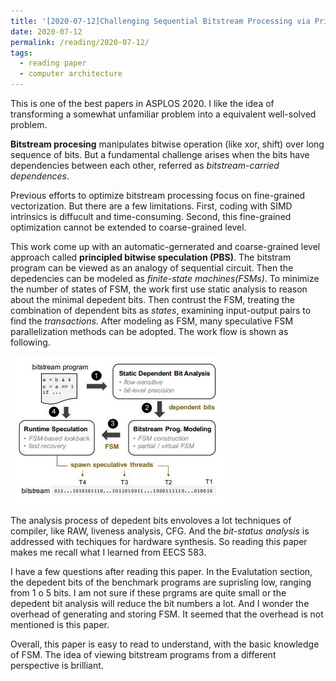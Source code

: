 ```yaml
---
title: '[2020-07-12]Challenging Sequential Bitstream Processing via Principled Bitwise Speculation'
date: 2020-07-12
permalink: /reading/2020-07-12/
tags:
  - reading paper
  - computer architecture
---
```



This is one of the best papers in ASPLOS 2020. I like the idea of transforming a somewhat unfamiliar problem into a equivalent well-solved problem.

**Bitstream procesing** manipulates bitwise operation (like xor, shift) over long sequence of bits. But a fundamental challenge arises when the bits have dependencies between each other, referred as *bitstream-carried dependences*.

Previous efforts to optimize bitstream processing focus on fine-grained vectorization. But there are a few limitations. First, coding with SIMD intrinsics is diffucult and time-consuming. Second, this fine-grained optimization cannot be extended to coarse-grained level.

This work come up with an automatic-gernerated and coarse-grained level approach called **principled bitwise speculation (PBS)**. The bitstram program can be viewed as an analogy of sequential circuit. Then the depedencies can be modeled as *finite-state machines(FSMs)*. To minimize the number of states of FSM, the work first use static analysis to reason about the minimal depedent bits. Then contrust the FSM, treating the combination of dependent bits as *states*, examining input-output pairs to find the *transactions*. After modeling as FSM, many speculative FSM parallelization methods can be adopted. The work flow is shown as following.

![workflow](../images/workflow-bitstream.jpg)

The analysis process of depedent bits envoloves a lot techniques of compiler, like RAW, liveness analysis, CFG. And the *bit-status analysis* is addressed with techiques for hardware synthesis. So reading this paper makes me recall what I learned from EECS 583.

I have a few questions after reading this paper. In the Evalutation section, the depedent bits of the benchmark programs are suprisling low, ranging from 1 o 5 bits. I am not sure if these prgrams are quite small or the depedent bit analysis will reduce the bit numbers a lot. And I wonder the overhead of generating and storing FSM. It seemed that the overhead is not mentioned is this paper.

Overall, this paper is easy to read to understand, with the basic knowledge of FSM. The idea of viewing bitstream programs from a different perspective is brilliant.
